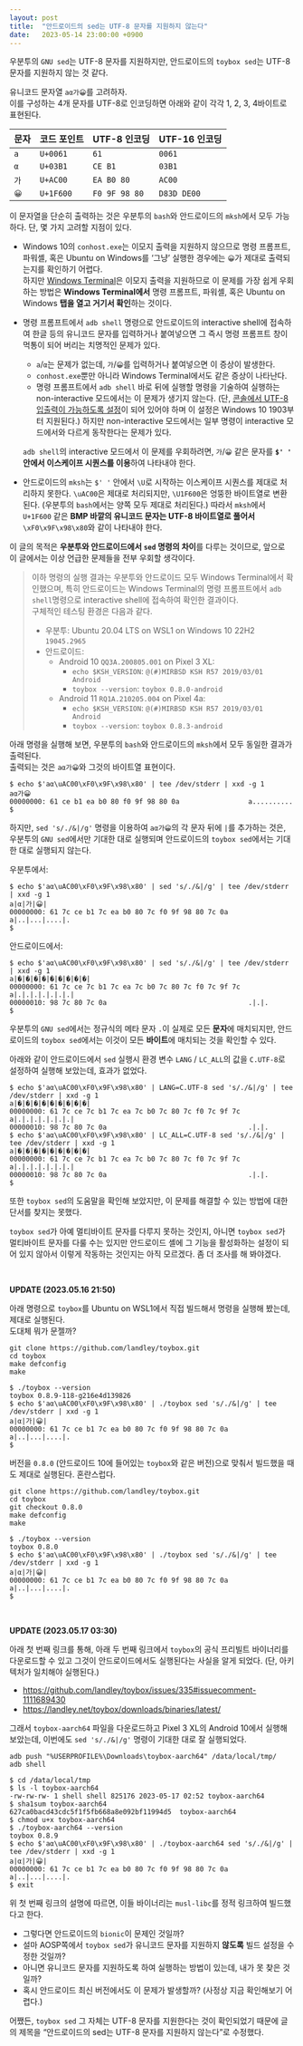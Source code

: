 ```yaml
---
layout: post
title:  "안드로이드의 sed는 UTF-8 문자를 지원하지 않는다"
date:   2023-05-14 23:00:00 +0900
---
```


우분투의 `GNU sed`는 UTF-8 문자를 지원하지만, 안드로이드의 `toybox sed`는 UTF-8 문자를 지원하지 않는 것 같다.

유니코드 문자열 `aα가😀`를 고려하자.\
이를 구성하는 4개 문자를 UTF-8로 인코딩하면 아래와 같이 각각 1, 2, 3, 4바이트로 표현된다.
 
|문자|코드 포인트|UTF-8 인코딩|UTF-16 인코딩|
|----|-----------|------------|-------------|
|`a`|`U+0061`|`61`|`0061`|
|`α`|`U+03B1`|`CE B1`|`03B1`|
|`가`|`U+AC00`|`EA B0 80`|`AC00`|
|`😀`|`U+1F600`|`F0 9F 98 80`|`D83D DE00`|

이 문자열을 단순히 출력하는 것은 우분투의 `bash`와 안드로이드의 `mksh`에서 모두 가능하다. 단, 몇 가지 고려할 지점이 있다.
- Windows 10의 `conhost.exe`는 이모지 출력을 지원하지 않으므로 명령 프롬프트, 파워셸, 혹은 Ubuntu on Windows를 ‘그냥’ 실행한 경우에는 `😀`가 제대로 출력되는지를 확인하기 어렵다.\
하지만 [Windows Terminal](https://github.com/microsoft/terminal)은 이모지 출력을 지원하므로 이 문제를 가장 쉽게 우회하는 방법은 **Windows Terminal에서** 명령 프롬프트, 파워셸, 혹은 Ubuntu on Windows **탭을 열고 거기서 확인**하는 것이다.

- 명령 프롬프트에서 `adb shell` 명령으로 안드로이드의 interactive shell에 접속하여 한글 등의 유니코드 문자를 입력하거나 붙여넣으면 그 즉시 명령 프롬프트 창이 먹통이 되어 버리는 치명적인 문제가 있다.
  - `a`/`α`는 문제가 없는데, `가`/`😀`를 입력하거나 붙여넣으면 이 증상이 발생한다.
  - `conhost.exe`뿐만 아니라 Windows Terminal에서도 같은 증상이 나타난다.
  - 명령 프롬프트에서 `adb shell` 바로 뒤에 실행할 명령을 기술하여 실행하는 non-interactive 모드에서는 이 문제가 생기지 않는다. (단, [콘솔에서 UTF-8 입출력이 가능하도록 설정](https://stackoverflow.com/questions/57131654/using-utf-8-encoding-chcp-65001-in-command-prompt-windows-powershell-window/57134096#57134096)이 되어 있어야 하며 이 설정은 Windows 10 1903부터 지원된다.) 하지만 non-interactive 모드에서는 일부 명령이 interactive 모드에서와 다르게 동작한다는 문제가 있다.

  `adb shell`의 interactive 모드에서 이 문제를 우회하려면, `가`/`😀` 같은 문자를 **`$' '` 안에서 이스케이프 시퀀스를 이용**하여 나타내야 한다.

- 안드로이드의 `mksh`는 `$' '` 안에서 `\U`로 시작하는 이스케이프 시퀀스를 제대로 처리하지 못한다. `\uAC00`은 제대로 처리되지만, `\U1F600`은 엉뚱한 바이트열로 변환된다. (우분투의 `bash`에서는 양쪽 모두 제대로 처리된다.) 따라서 `mksh`에서 `U+1F600` 같은 **BMP 바깥의 유니코드 문자는 UTF-8 바이트열로 풀어서** `\xF0\x9F\x98\x80`와 같이 나타내야 한다.

이 글의 목적은 **우분투와 안드로이드에서 `sed` 명령의 차이**를 다루는 것이므로, 앞으로 이 글에서는 이상 언급한 문제들을 전부 우회할 생각이다.

> 이하 명령의 실행 결과는 우분투와 안드로이드 모두 Windows Terminal에서 확인했으며, 특히 안드로이드는 Windows Terminal의 명령 프롬프트에서 `adb shell`명령으로 interactive shell에 접속하여 확인한 결과이다.\
> 구체적인 테스팅 환경은 다음과 같다.
> - 우분투: Ubuntu 20.04 LTS on WSL1 on Windows 10 22H2 `19045.2965`
> - 안드로이드:
>   - Android 10 `QQ3A.200805.001` on Pixel 3 XL:
>     - `echo $KSH_VERSION`: `@(#)MIRBSD KSH R57 2019/03/01 Android`
>     - `toybox --version`: `toybox 0.8.0-android`
>   - Android 11 `RQ1A.210205.004` on Pixel 4a: 
>     - `echo $KSH_VERSION`: `@(#)MIRBSD KSH R57 2019/03/01 Android`
>     - `toybox --version`: `toybox 0.8.3-android`

아래 명령을 실행해 보면, 우분투의 `bash`와 안드로이드의 `mksh`에서 모두 동일한 결과가 출력된다.\
출력되는 것은 `aα가😀`와 그것의 바이트열 표현이다.

```console
$ echo $'aα\uAC00\xF0\x9F\x98\x80' | tee /dev/stderr | xxd -g 1
aα가😀
00000000: 61 ce b1 ea b0 80 f0 9f 98 80 0a                 a..........
$
```

하지만, `sed 's/./&|/g'` 명령을 이용하여 `aα가😀`의 각 문자 뒤에 `|`를 추가하는 것은, 우분투의 `GNU sed`에서만 기대한 대로 실행되며 안드로이드의 `toybox sed`에서는 기대한 대로 실행되지 않는다.

우분투에서:
```console
$ echo $'aα\uAC00\xF0\x9F\x98\x80' | sed 's/./&|/g' | tee /dev/stderr | xxd -g 1
a|α|가|😀|
00000000: 61 7c ce b1 7c ea b0 80 7c f0 9f 98 80 7c 0a     a|..|...|....|.
$
```

안드로이드에서:
```console
$ echo $'aα\uAC00\xF0\x9F\x98\x80' | sed 's/./&|/g' | tee /dev/stderr | xxd -g 1
a|�|�|�|�|�|�|�|�|�|
00000000: 61 7c ce 7c b1 7c ea 7c b0 7c 80 7c f0 7c 9f 7c  a|.|.|.|.|.|.|.|
00000010: 98 7c 80 7c 0a                                   .|.|.
$
```

우분투의 `GNU sed`에서는 정규식의 메타 문자 `.`이 실제로 모든 **문자**에 매치되지만, 안드로이드의 `toybox sed`에서는 이것이 모든 **바이트**에 매치되는 것을 확인할 수 있다.

아래와 같이 안드로이드에서 `sed` 실행시 환경 변수 `LANG` / `LC_ALL`의 값을 `C.UTF-8`로 설정하여 실행해 보았는데, 효과가 없었다.
```console
$ echo $'aα\uAC00\xF0\x9F\x98\x80' | LANG=C.UTF-8 sed 's/./&|/g' | tee /dev/stderr | xxd -g 1
a|�|�|�|�|�|�|�|�|�|
00000000: 61 7c ce 7c b1 7c ea 7c b0 7c 80 7c f0 7c 9f 7c  a|.|.|.|.|.|.|.|
00000010: 98 7c 80 7c 0a                                   .|.|.
$ echo $'aα\uAC00\xF0\x9F\x98\x80' | LC_ALL=C.UTF-8 sed 's/./&|/g' | tee /dev/stderr | xxd -g 1
a|�|�|�|�|�|�|�|�|�|
00000000: 61 7c ce 7c b1 7c ea 7c b0 7c 80 7c f0 7c 9f 7c  a|.|.|.|.|.|.|.|
00000010: 98 7c 80 7c 0a                                   .|.|.
$
```

또한 `toybox sed`의 도움말을 확인해 보았지만, 이 문제를 해결할 수 있는 방법에 대한 단서를 찾지는 못했다.

`toybox sed`가 아예 멀티바이트 문자를 다루지 못하는 것인지, 아니면 `toybox sed`가 멀티바이트 문자를 다룰 수는 있지만 안드로이드 셸에 그 기능을 활성화하는 설정이 되어 있지 않아서 이렇게 작동하는 것인지는 아직 모르겠다. 좀 더 조사를 해 봐야겠다.

<br>

**UPDATE (2023.05.16 21:50)**

아래 명령으로 `toybox`를 Ubuntu on WSL1에서 직접 빌드해서 명령을 실행해 봤는데, 제대로 실행된다.\
도대체 뭐가 문젤까?
```shell
git clone https://github.com/landley/toybox.git
cd toybox
make defconfig
make
```
```console
$ ./toybox --version
toybox 0.8.9-118-g216e4d139826
$ echo $'aα\uAC00\xF0\x9F\x98\x80' | ./toybox sed 's/./&|/g' | tee /dev/stderr | xxd -g 1
a|α|가|😀|
00000000: 61 7c ce b1 7c ea b0 80 7c f0 9f 98 80 7c 0a     a|..|...|....|.
$
```

버전을 `0.8.0` (안드로이드 10에 들어있는 `toybox`와 같은 버전)으로 맞춰서 빌드했을 때도 제대로 실행된다. 혼란스럽다.
```shell
git clone https://github.com/landley/toybox.git
cd toybox
git checkout 0.8.0
make defconfig
make
```
```console
$ ./toybox --version
toybox 0.8.0
$ echo $'aα\uAC00\xF0\x9F\x98\x80' | ./toybox sed 's/./&|/g' | tee /dev/stderr | xxd -g 1
a|α|가|😀|
00000000: 61 7c ce b1 7c ea b0 80 7c f0 9f 98 80 7c 0a     a|..|...|....|.
$
```

<br>

**UPDATE (2023.05.17 03:30)**

아래 첫 번째 링크를 통해, 아래 두 번째 링크에서 `toybox`의 공식 프리빌트 바이너리를 다운로드할 수 있고 그것이 안드로이드에서도 실행된다는 사실을 알게 되었다. (단, 아키텍처가 일치해야 실행된다.)
- <https://github.com/landley/toybox/issues/335#issuecomment-1111689430>
- <https://landley.net/toybox/downloads/binaries/latest/>

그래서 `toybox-aarch64` 파일을 다운로드하고 Pixel 3 XL의 Android 10에서 실행해보았는데, 이번에도 `sed 's/./&|/g'` 명령이 기대한 대로 잘 실행되었다.
```batchfile
adb push "%USERPROFILE%\Downloads\toybox-aarch64" /data/local/tmp/
adb shell
```
```console
$ cd /data/local/tmp
$ ls -l toybox-aarch64
-rw-rw-rw- 1 shell shell 825176 2023-05-17 02:52 toybox-aarch64
$ sha1sum toybox-aarch64
627ca0bacd43cdc5f1f5fb668a8e092bf11994d5  toybox-aarch64
$ chmod u+x toybox-aarch64
$ ./toybox-aarch64 --version
toybox 0.8.9
$ echo $'aα\uAC00\xF0\x9F\x98\x80' | ./toybox-aarch64 sed 's/./&|/g' | tee /dev/stderr | xxd -g 1
a|α|가|😀|
00000000: 61 7c ce b1 7c ea b0 80 7c f0 9f 98 80 7c 0a     a|..|...|....|.
$ exit
```

위 첫 번째 링크의 설명에 따르면, 이들 바이너리는 `musl-libc`를 정적 링크하여 빌드했다고 한다.
- 그렇다면 안드로이드의 `bionic`이 문제인 것일까?
- 설마 AOSP쪽에서 `toybox sed`가 유니코드 문자를 지원하지 **않도록** 빌드 설정을 수정한 것일까?
- 아니면 유니코드 문자를 지원하도록 하여 실행하는 방법이 있는데, 내가 못 찾은 것일까?
- 혹시 안드로이드 최신 버전에서도 이 문제가 발생할까? (사정상 지금 확인해보기 어렵다.)

어쨌든, `toybox sed` 그 자체는 UTF-8 문자를 지원한다는 것이 확인되었기 때문에 글의 제목을 “안드로이드의 sed는 UTF-8 문자를 지원하지 않는다”로 수정했다.
